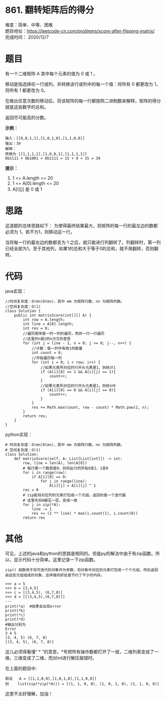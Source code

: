 # 861. 翻转矩阵后的得分
难度：简单、中等、困难   
题目地址：https://leetcode-cn.com/problems/score-after-flipping-matrix/    
完成时间：  2020/12/7   
# 题目
有一个二维矩阵 A 其中每个元素的值为 0 或 1 。

移动是指选择任一行或列，并转换该行或列中的每一个值：将所有 0 都更改为 1，将所有 1 都更改为 0。

在做出任意次数的移动后，将该矩阵的每一行都按照二进制数来解释，矩阵的得分就是这些数字的总和。

返回尽可能高的分数。

**示例：**
```
输入：[[0,0,1,1],[1,0,1,0],[1,1,0,0]]
输出：39
解释：
转换为 [[1,1,1,1],[1,0,0,1],[1,1,1,1]]
0b1111 + 0b1001 + 0b1111 = 15 + 9 + 15 = 39
```

**提示：**

1. 1 <= A.length <= 20
2. 1 <= A[0].length <= 20
3. A[i][j] 是 0 或 1

# 思路
这道题的总体思路如下：
为使得最终结果最大，则矩阵的每一行的最左边的数都必须为 1。若不为1，则移动这一行。

当将每一行的最左边的数都变为 1 之后，就只能进行列翻转了。列翻转时，第一列已经全部为1。至于其他列，如果1的总和大于等于0的总和，就不用翻转，否则翻转。
# 代码
java实现：
```
//时间复杂度：O(mn)O(mn)，其中 mm 为矩阵行数，nn 为矩阵列数。
//空间复杂度：O(1)
class Solution {
    public int matrixScore(int[][] A) {
        int row = A.length;
        int line = A[0].length;
        int res = 0;
        //遍历顺序是一列一列的遍历，而非一行一行遍历
        //这里的n是2的n次方的意思
        for (int j = line - 1, n = 0; j >= 0; j--, n++) {
            //计数：每一列中有效1的数量
            int count = 0;
            //开始遍历每一列
            for (int i = 0; i < row; i++) {
                //如果元素所对应的行开头元素是1，则统计1
                if (A[i][0] == 1 && A[i][j] == 1){
                    count++;
                }
                //如果元素所对应的行开头元素是1，则统计0
                if (A[i][0] == 0 && A[i][j] == 0){
                    count++;
                }
            }
            res += Math.max(count, row - count) * Math.pow(2, n);
        }
        return res;
    }
}
```
python实现：
```
# 时间复杂度：O(mn)O(mn)，其中 mm 为矩阵行数，nn 为矩阵列数。
# 空间复杂度：O(1)
class Solution:
    def matrixScore(self, A: List[List[int]]) -> int:
        row, line = len(A), len(A[0])
        # 每行第一个数若是0，则将此行的所有0变1，1变0
        for i in range(row):
            if A[i][0] == 0:
                for j in range(line):
                    A[i][j] = A[i][j] ^ 1
        res = 0
        # zip能将对应列的元素打包成一个元组，返回的是一个迭代器
        # 这里先将A解压一层，变成一维
        for i in zip(*A):
            line -= 1
            res += (2 ** line) * max(i.count(1), i.count(0))
        return res
```
# 其他
可见，上述的java和python的思路是相同的。但是py的解法中由于有zip函数。所以，显示代码十分简单。这里记录一下zip函数。
```
zip() 函数用于将可迭代的对象作为参数，将对象中对应的元素打包成一个个元组，然后返回由这些元组组成的对象，这样做的好处是节约了不少的内存。
```
```
>>> a = 5
>>> b = [3,4,5]
>>> c = [(3,4,5), (6,7,8)]
>>> d = [[(3,4,5),(6,7,8)]]
---
print(*a)  #结果会出现error
print(*b)
print(*c)
print(*d)
#输出分别为
Error
3 4 5
(3, 4, 5) (6, 7, 8)
[(3, 4, 5), (6, 7, 8)]
```

这儿必须得看懂“ * ”的意思，*号把所有操作数都打开了一层，二维列表变成了一维，三维变成了二维，而对int进行解压报错时。

在上面的题目中:
```
假设   A = [[1,1,0,0],[1,0,1,0],[1,1,0,0]]
则    list(zip(*zip(*A))) = [(1, 1, 0, 0), (1, 0, 1, 0), (1, 1, 0, 0)]
```
这里不太好理解，加油！